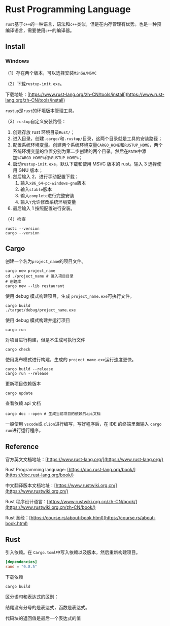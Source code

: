 # Rust Programming Language

`rust`基于`c++`的一种语言，语法和`c++`类似，但是在内存管理有优势。也是一种预编译语言，需要使用`c++`的编译器。

## Install

### Windows

（1）存在两个版本，可以选择安装`MinGW/MSVC`

（2）下载`rustup-init.exe`。

下载地址：[https://www.rust-lang.org/zh-CN/tools/install](https://www.rust-lang.org/zh-CN/tools/install)

`rustup`是`rust`的环境版本管理工具。

（3）`rustup`自定义安装路径：

1. 创建存放 rust 环境目录`Rust/`；
2. 进入目录，创建`.cargo/`和`.rustup/`目录，这两个目录就是工具的安装路径；
3. 配置系统环境变量。创建两个系统环境变量`CARGO_HOME`和`RUSTUP_HOME`，两个系统环境变量的位置分别为第二步创建的两个目录。然后在`PATH`中添加`%CARGO_HOME%`和`%RUSTUP_HOME%`；
4. 启动`rustup-init.exe`，默认下载和使用 MSVC 版本的 rust。输入 3 选择使用 GNU 版本；
5. 然后输入 2，进行手动配置下载；
   1. 输入`x86_64-pc-windows-gnu`版本
   2. 输入`stable`版本
   3. 输入`complete`进行完整安装
   4. 输入`Y`允许修改系统环境变量
6. 最后输入 1 按照配置进行安装。

（4）检查

```shell
rustc --version
cargo --version
```

## Cargo

创建一个名为`project_name`的项目文件。

```shell
cargo new project_name
cd ./project_name # 进入项目目录
# 创建库
cargo new --lib restaurant
```

使用 debug 模式构建项目，生成 `project_name.exe`可执行文件。

```shell
cargo build
./target/debug/project_name.exe
```

使用 debug 模式构建并运行项目

```shell
cargo run
```

对项目进行构建，但是不生成可执行文件

```shell
cargo check
```

使用发布模式进行构建，生成的 `project_name.exe`运行速度更快。

```shell
cargo build --release
cargo run --release
```

更新项目依赖版本

```shell
cargo update
```

查看依赖 api 文档

```shell
cargo doc --open # 生成当前项目的依赖的api文档
```

一般使用 `vscode`或 `clion`进行编写，写好程序后，在 IDE 的终端里面输入 `cargo run`进行运行程序。

## Reference

官方英文文档地址：[https://www.rust-lang.org/](https://www.rust-lang.org/)

Rust Programming language: [https://doc.rust-lang.org/book/](https://doc.rust-lang.org/book/)

中文翻译版本文档地址：[https://www.rustwiki.org.cn/](https://www.rustwiki.org.cn/)

Rust 程序设计语言：[https://www.rustwiki.org.cn/zh-CN/book/](https://www.rustwiki.org.cn/zh-CN/book/)

Rust 圣经：[https://course.rs/about-book.html](https://course.rs/about-book.html)

## Rust

引入依赖。在 `Cargo.toml`中写入依赖以及版本，然后重新构建项目。

```toml
[dependencies]
rand = "0.8.5"
```

下载依赖

```shell
cargo build
```

区分语句和表达式的区别：

结尾没有分号的是表达式，函数是表达式。

代码块的返回值是最后一个表达式的值